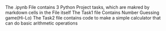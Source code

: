 The .ipynb File contains 3 Python Project tasks, which are makred by markdown cells in the File itself
The Task1 file Contains Number Guessing game(Hi-Lo)
The Task2 file contains code to make a simple calculator that can do basic arithmetic operations
